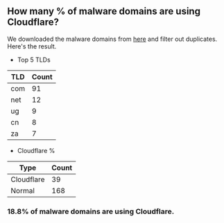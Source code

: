 ## How many % of malware domains are using Cloudflare?


We downloaded the malware domains from [here](https://urlhaus.abuse.ch) and filter out duplicates.
Here's the result.


[//]: # (start replacement)


- Top 5 TLDs

| TLD | Count |
| --- | --- |
| com | 91 |
| net | 12 |
| ug | 9 |
| cn | 8 |
| za | 7 |


- Cloudflare %

| Type | Count |
| --- | --- |
| Cloudflare | 39 |
| Normal | 168 |


### 18.8% of malware domains are using Cloudflare.
